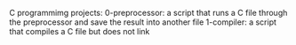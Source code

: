 C programmimg projects: 
0-preprocessor:  a script that runs a C file through the preprocessor and save the result into another file
1-compiler: a script that compiles a C file but does not link
